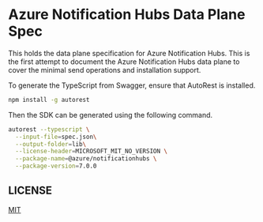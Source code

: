# Azure Notification Hubs Data Plane Spec

This holds the data plane specification for Azure Notification Hubs.  This is the first attempt to document the Azure Notification Hubs data plane to cover the minimal send operations and installation support.

To generate the TypeScript from Swagger, ensure that AutoRest is installed.

```bash
npm install -g autorest
```

Then the SDK can be generated using the following command.

```bash
autorest --typescript \
  --input-file=spec.json\
  --output-folder=lib\
  --license-header=MICROSOFT_MIT_NO_VERSION \
  --package-name=@azure/notificationhubs \
  --package-version=7.0.0
```

## LICENSE

[MIT](LICENSE)
